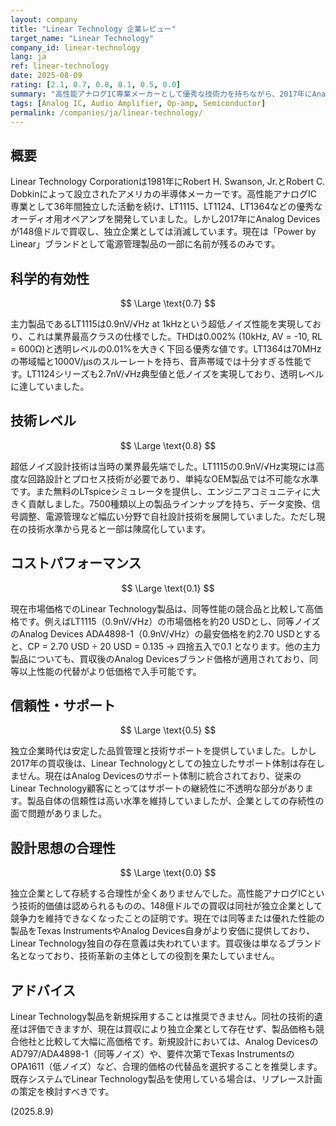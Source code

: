 ```yaml
---
layout: company
title: "Linear Technology 企業レビュー"
target_name: "Linear Technology"
company_id: linear-technology
lang: ja
ref: linear-technology
date: 2025-08-09
rating: [2.1, 0.7, 0.8, 0.1, 0.5, 0.0]
summary: "高性能アナログIC専業メーカーとして優秀な技術力を持ちながら、2017年にAnalog Devicesに買収され独立企業としての存在意義を失った。"
tags: [Analog IC, Audio Amplifier, Op-amp, Semiconductor]
permalink: /companies/ja/linear-technology/
---
```


## 概要

Linear Technology Corporationは1981年にRobert H. Swanson, Jr.とRobert C. Dobkinによって設立されたアメリカの半導体メーカーです。高性能アナログIC専業として36年間独立した活動を続け、LT1115、LT1124、LT1364などの優秀なオーディオ用オペアンプを開発していました。しかし2017年にAnalog Devicesが148億ドルで買収し、独立企業としては消滅しています。現在は「Power by Linear」ブランドとして電源管理製品の一部に名前が残るのみです。

## 科学的有効性

$$ \Large \text{0.7} $$

主力製品であるLT1115は0.9nV/√Hz at 1kHzという超低ノイズ性能を実現しており、これは業界最高クラスの仕様でした。THDは0.002% (10kHz, AV = -10, RL = 600Ω)と透明レベルの0.01%を大きく下回る優秀な値です。LT1364は70MHzの帯域幅と1000V/µsのスルーレートを持ち、音声帯域では十分すぎる性能です。LT1124シリーズも2.7nV/√Hz典型値と低ノイズを実現しており、透明レベルに達していました。

## 技術レベル

$$ \Large \text{0.8} $$

超低ノイズ設計技術は当時の業界最先端でした。LT1115の0.9nV/√Hz実現には高度な回路設計とプロセス技術が必要であり、単純なOEM製品では不可能な水準です。また無料のLTspiceシミュレータを提供し、エンジニアコミュニティに大きく貢献しました。7500種類以上の製品ラインナップを持ち、データ変換、信号調整、電源管理など幅広い分野で自社設計技術を展開していました。ただし現在の技術水準から見ると一部は陳腐化しています。

## コストパフォーマンス

$$ \Large \text{0.1} $$

現在市場価格でのLinear Technology製品は、同等性能の競合品と比較して高価格です。例えばLT1115（0.9nV/√Hz）の市場価格を約20 USDとし、同等ノイズのAnalog Devices ADA4898-1（0.9nV/√Hz）の最安価格を約2.70 USDとすると、CP = 2.70 USD ÷ 20 USD = 0.135 → 四捨五入で0.1 となります。他の主力製品についても、買収後のAnalog Devicesブランド価格が適用されており、同等以上性能の代替がより低価格で入手可能です。

## 信頼性・サポート

$$ \Large \text{0.5} $$

独立企業時代は安定した品質管理と技術サポートを提供していました。しかし2017年の買収後は、Linear Technologyとしての独立したサポート体制は存在しません。現在はAnalog Devicesのサポート体制に統合されており、従来のLinear Technology顧客にとってはサポートの継続性に不透明な部分があります。製品自体の信頼性は高い水準を維持していましたが、企業としての存続性の面で問題がありました。

## 設計思想の合理性

$$ \Large \text{0.0} $$

独立企業として存続する合理性が全くありませんでした。高性能アナログICという技術的価値は認められるものの、148億ドルでの買収は同社が独立企業として競争力を維持できなくなったことの証明です。現在では同等または優れた性能の製品をTexas InstrumentsやAnalog Devices自身がより安価に提供しており、Linear Technology独自の存在意義は失われています。買収後は単なるブランド名となっており、技術革新の主体としての役割を果たしていません。

## アドバイス

Linear Technology製品を新規採用することは推奨できません。同社の技術的遺産は評価できますが、現在は買収により独立企業として存在せず、製品価格も競合他社と比較して大幅に高価格です。新規設計においては、Analog DevicesのAD797/ADA4898-1（同等ノイズ）や、要件次第でTexas InstrumentsのOPA1611（低ノイズ）など、合理的価格の代替品を選択することを推奨します。既存システムでLinear Technology製品を使用している場合は、リプレース計画の策定を検討すべきです。

(2025.8.9)